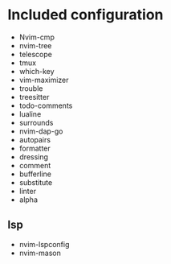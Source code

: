 # Included configuration

- Nvim-cmp
- nvim-tree
- telescope
- tmux
- which-key
- vim-maximizer
- trouble
- treesitter
- todo-comments
- lualine
- surrounds
- nvim-dap-go
- autopairs
- formatter
- dressing
- comment
- bufferline
- substitute
- linter
- alpha

## lsp

- nvim-lspconfig
- nvim-mason
